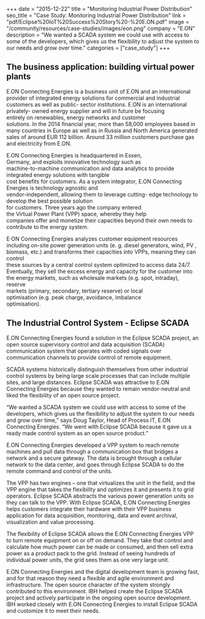 +++
date = "2015-12-22"
title = "Monitoring Industrial Power Distribution"
seo_title = "Case Study: Monitoring Industrial Power Distribution"
link = "pdf/Eclipse%20IoT%20Success%20Story%20-%20E.ON.pdf"
image = "/community/resources/case-studies/images/eon.png"
company = "E.ON"
description = "We wanted a SCADA system we could use with access to some of the developers, which gives us the  flexibility to adjust the system to our needs and grow over time."
categories = ["case_study"]
+++

## The business application: building virtual power plants

E.ON Connecting Energies is a business unit of E.ON and 
an international provider of integrated energy solutions 
for commercial and industrial customers as well as public-
sector  institutions.  E.ON  is  an  international  privately-
owned  energy  supplier  and  will  in  future  be  focusing  
entirely  on  renewables,  energy  networks  and  customer  
solutions. In the 2014 financial year, more than 58,000 
employees based in many countries in Europe as well as 
in Russia and North America generated sales of around 
EUR 112 billion. Around 33 million customers purchase 
gas and electricity from E.ON. 

E.ON  Connecting  Energies  is  headquartered  in  Essen,  
Germany,  and  exploits  innovative  technology  such  as  
machine-to-machine communication and data analytics 
to  provide  integrated  energy  solutions  with  tangible  
cost  benefits  for  customers.  As  a  system  integrator, 
E.ON  Connecting  Energies  is  technology  agnostic  and  
vendor-independent, allowing them to leverage cutting-
edge  technology  to  develop  the  best  possible  solution  
for  customers.  Three  years  ago  the  company  entered  
the  Virtual  Power  Plant  (VPP)  space,  whereby  they  help  
companies offer and monetize their capacities beyond 
their own needs to contribute to the energy system. 

E·ON Connecting Energies analyzes customer equipment 
resources including on-site power generation units (e. g. 
diesel generators, wind, PV , biomass, etc.) and transforms 
their  capacities  into  VPPs,  meaning  they  can  control  
these sources by a central control system optimized to 
access data 24/7. Eventually, they sell the excess energy 
and capacity for the customer into the energy markets, 
such  as  wholesale  markets  (e.g.  spot,  intraday),  reserve  
markets  (primary,  secondary,  tertiary  reserve)  or  local  
optimisation  (e.g.  peak  charge,  avoidance,  imbalance  
optimisation).


## The Industrial Control System - Eclipse SCADA

E.ON Connecting Energies found a solution in the Eclipse SCADA project, an open source supervisory control and data acquisition (SCADA) communication system that operates with coded signals over communication channels to provide control of remote equipment. 

SCADA systems historically distinguish themselves from other industrial control systems by being large scale processes that can include multiple sites, and large distances. Eclipse SCADA was attractive to E.ON Connecting Energies because they wanted to remain vendor-neutral and liked the flexibility of an open source project.

“We wanted a SCADA system we could use with access to some of the developers, which gives us the flexibility to adjust the system to our needs and grow over time,” says Doug Taylor, Head of Process IT, E.ON Connecting Energies. “We went with Eclipse SCADA because it gave us a ready made control system as an open source product.”

E.ON Connecting Energies developed a VPP system to reach remote machines and pull data through a communication box that bridges a network and a secure gateway. The data is brought through a cellular network to the data center, and goes through Eclipse SCADA to do the remote command and control of the units.

The VPP has two engines – one that virtualizes the unit in the field, and the VPP engine that takes the flexibility and optimizes it and presents it to grid operators. Eclipse SCADA abstracts the various power generation units so they can talk to the VPP. With Eclipse SCADA, E.ON Connecting Energies helps customers integrate their hardware with their VPP business application for data acquisition, monitoring, data and event archival, visualization and value processing. 

The flexibility of Eclipse SCADA allows the E.ON Connecting Energies VPP to turn remote equipment on or off on demand. They take that control and calculate how much power can be made or consumed, and then sell extra power as a product pack to the grid. Instead of seeing hundreds of individual power units, the grid sees them as one very large unit. 

E.ON Connecting Energies and the digital development team is growing fast, and for that reason they need a flexible and agile environment and infrastructure. The open source character of the system strongly contributed to this environment. IBH helped create the Eclipse SCADA project and actively participate in the ongoing open source development. IBH worked closely with E.ON Connecting Energies to install Eclipse SCADA and customize it to meet their needs.

